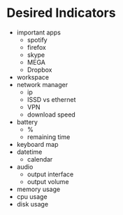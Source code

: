 # Desired Indicators

- important apps
	- spotify
	- firefox
	- skype
	- MEGA
	- Dropbox
- workspace
- network manager
	- ip
	- ISSD vs ethernet
	- VPN
	- download speed
- battery
	- %
	- remaining time
- keyboard map
- datetime
	- calendar
- audio
	- output interface
	- output volume
- memory usage
- cpu usage
- disk usage
